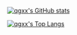 <!-- 统计卡片 -->
[![qgxx's GitHub stats](https://readme-stats.clckblog.space/api?username=qgxx&count_private=true&show_icons=true&theme=dracula)](https://github.com/anuraghazra/github-readme-stats)

<!--语言-->
[![qgxx's Top Langs](https://readme-stats.clckblog.space/api/top-langs/?username=qgxx&layout=compact&hide_border=true)](https://github.com/anuraghazra/github-readme-stats)
